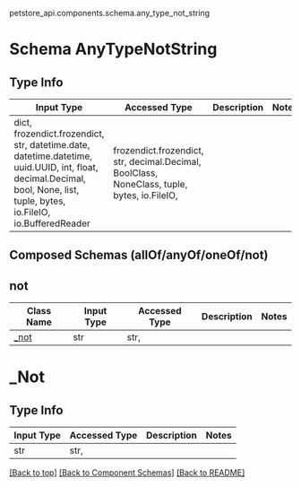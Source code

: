 petstore_api.components.schema.any_type_not_string
# Schema AnyTypeNotString

## Type Info
Input Type | Accessed Type | Description | Notes
------------ | ------------- | ------------- | -------------
dict, frozendict.frozendict, str, datetime.date, datetime.datetime, uuid.UUID, int, float, decimal.Decimal, bool, None, list, tuple, bytes, io.FileIO, io.BufferedReader | frozendict.frozendict, str, decimal.Decimal, BoolClass, NoneClass, tuple, bytes, io.FileIO,  |  |

## Composed Schemas (allOf/anyOf/oneOf/not)
## not
Class Name | Input Type | Accessed Type | Description | Notes
------------- | ------------- | ------------- | ------------- | -------------
[_not](#_not) | str | str,  |  |

# _Not

## Type Info
Input Type | Accessed Type | Description | Notes
------------ | ------------- | ------------- | -------------
str | str,  |  |

[[Back to top]](#top) [[Back to Component Schemas]](../../../README.md#Component-Schemas) [[Back to README]](../../../README.md)
